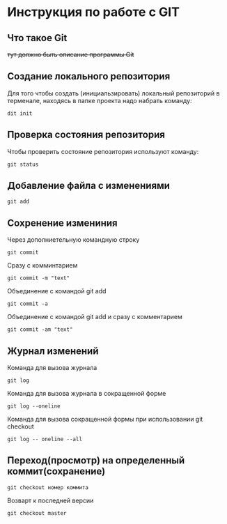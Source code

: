 # **Инструкция по работе с GIT**

## Что такое Git

~~тут должно быть описание программы Git~~

## Создание локального репозитория

Для того чтобы создать (инициальзировать) локальный репозиторий в терменале, находясь в папке проекта надо набрать команду:

    dit init
    
## Проверка состояния репозитория

Чтобы проверить состояние репозитория используют команду:

    git status

## Добавление файла с изменениями

    git add

## Сохренение измениния

Через дополниетельную командную строку

    git commit

Сразу с комминтарием

    git commit -m "text"

Объединение с командой git add

    git commit -a

Объединение с командой git add и сразу с комментарием

    git commit -am "text"

## Журнал изменений

Команда для вызова журнала

    git log

Команда для вызова журнала в сокращенной форме

    git log --oneline

Команда для вызова сокращенной формы при использовании git checkout

    git log -- oneline --all

## Переход(просмотр) на определенный коммит(сохранение)

    git checkout номер коммита

Возварт к последней версии

    git checkout master

